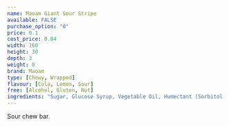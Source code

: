 ```yaml
---
name: Maoam Giant Sour Stripe
available: FALSE
purchase_option: "0"
price: 0.1
cost_price: 0.04
width: 160
height: 30
depth: 3
weight: 0
brand: Maoam
type: [Chewy, Wrapped]
flavour: [Cola, Lemon, Sour]
free: [Alcohol, Gluten, Nut]
ingredients: "Sugar, Glucose Syrup, Vegetable Oil, Humectant (Sorbitol Syrup), Fruit Juice From Concentrate, Gelling Agent (Gelatine), Citric Acid, Fruit & Plant Concentrates, Flavouring, Invert Sugar Syrup"
---
```

Sour chew bar.